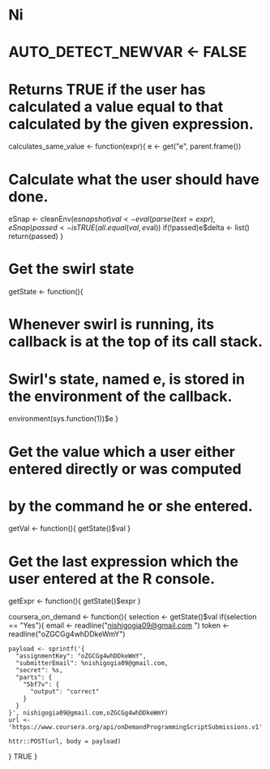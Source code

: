# Ni
# AUTO_DETECT_NEWVAR <- FALSE

# Returns TRUE if the user has calculated a value equal to that calculated by the given expression.
calculates_same_value <- function(expr){
  e <- get("e", parent.frame())
  # Calculate what the user should have done.
  eSnap <- cleanEnv(e$snapshot)
  val <- eval(parse(text=expr), eSnap)
  passed <- isTRUE(all.equal(val, e$val))
  if(!passed)e$delta <- list()
  return(passed)
}

# Get the swirl state
getState <- function(){
  # Whenever swirl is running, its callback is at the top of its call stack.
  # Swirl's state, named e, is stored in the environment of the callback.
  environment(sys.function(1))$e
}

# Get the value which a user either entered directly or was computed
# by the command he or she entered.
getVal <- function(){
  getState()$val
}

# Get the last expression which the user entered at the R console.
getExpr <- function(){
  getState()$expr
}

coursera_on_demand <- function(){
  selection <- getState()$val
  if(selection == "Yes"){
    email <- readline("nishigogia09@gmail.com ")
    token <- readline("oZGCGg4whDDkeWmY")
    
    payload <- sprintf('{  
      "assignmentKey": "oZGCGg4whDDkeWmY",
      "submitterEmail": %nishigogia09@gmail.com,  
      "secret": %s,  
      "parts": {  
        "5bf7v": {  
          "output": "correct"  
        }  
      }  
    }', nishigogia09@gmail.com,oZGCGg4whDDkeWmY)
    url <- 'https://www.coursera.org/api/onDemandProgrammingScriptSubmissions.v1'
  
    httr::POST(url, body = payload)
  }
  TRUE
}
